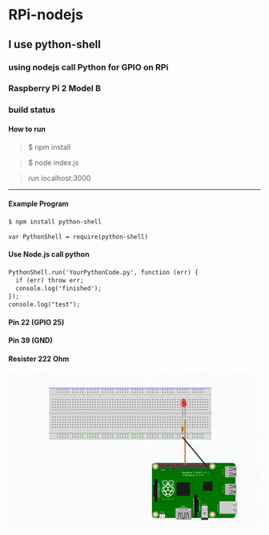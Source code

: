 # RPi-nodejs
## I use python-shell
### using nodejs call Python for GPIO on RPi
### Raspberry Pi 2 Model B
### build status
#### How to run
> $ npm install


> $ node index.js

>run localhost:3000

***
#### Example Program
```
$ npm install python-shell
```
```
var PythonShell = require(python-shell)
```

#### Use Node.js call python  
```
PythonShell.run('YourPythonCode.py', function (err) {
  if (err) throw err;
  console.log('finished');
});
console.log("test");
```




#### Pin 22 (GPIO 25)
#### Pin 39 (GND)
#### Resister 222 Ohm

![ screenshot](img/model.png)
